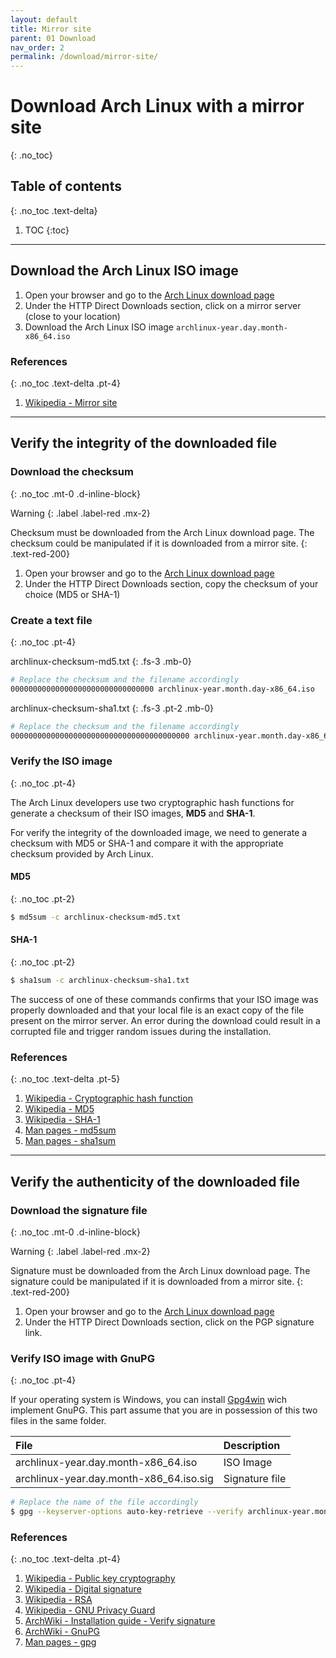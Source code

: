 ```yaml
---
layout: default
title: Mirror site
parent: 01 Download
nav_order: 2
permalink: /download/mirror-site/
---
```


# Download Arch Linux with a mirror site
{: .no_toc}

## Table of contents
{: .no_toc .text-delta}

1. TOC
{:toc}

---

## Download the Arch Linux ISO image

1. Open your browser and go to the [Arch Linux download page](https://www.archlinux.org/download/)
1. Under the HTTP Direct Downloads section, click on a mirror server (close to your location)
1. Download the Arch Linux ISO image `archlinux-year.day.month-x86_64.iso`


### References
{: .no_toc .text-delta .pt-4}

1. [Wikipedia - Mirror site](https://en.wikipedia.org/wiki/Mirror_site)

---

## Verify the integrity of the downloaded file

### Download the checksum
{: .no_toc .mt-0 .d-inline-block}

Warning
{: .label .label-red .mx-2}

Checksum must be downloaded from the Arch Linux download page. The checksum could be manipulated if it is downloaded from a mirror site.
{: .text-red-200}

1. Open your browser and go to the [Arch Linux download page](https://www.archlinux.org/download/)
1. Under the HTTP Direct Downloads section, copy the checksum of your choice (MD5 or SHA-1)

### Create a text file
{: .no_toc .pt-4}

archlinux-checksum-md5.txt
{: .fs-3 .mb-0}

```bash
# Replace the checksum and the filename accordingly
00000000000000000000000000000000 archlinux-year.month.day-x86_64.iso
```

archlinux-checksum-sha1.txt
{: .fs-3 .pt-2 .mb-0}

```bash
# Replace the checksum and the filename accordingly
0000000000000000000000000000000000000000 archlinux-year.month.day-x86_64.iso
```

### Verify the ISO image
{: .no_toc .pt-4}

The Arch Linux developers use two cryptographic hash functions for generate a checksum of their ISO images, **MD5** and **SHA-1**.

For verify the integrity of the downloaded image, we need to generate a checksum with MD5 or SHA-1 and compare it with the appropriate checksum provided by Arch Linux.

#### MD5
{: .no_toc .pt-2}

```bash
$ md5sum -c archlinux-checksum-md5.txt
```

#### SHA-1
{: .no_toc .pt-2}

```bash
$ sha1sum -c archlinux-checksum-sha1.txt
```

The success of one of these commands confirms that your ISO image was properly downloaded and that your local file is an exact copy of the file present on the mirror server. An error during the download could result in a corrupted file and trigger random issues during the installation.

### References
{: .no_toc .text-delta .pt-5}

1. [Wikipedia - Cryptographic hash function](https://en.wikipedia.org/wiki/Cryptographic_hash_function)
1. [Wikipedia - MD5](https://en.wikipedia.org/wiki/MD5)
1. [Wikipedia - SHA-1](https://en.wikipedia.org/wiki/SHA-1)
1. [Man pages - md5sum](https://jlk.fjfi.cvut.cz/arch/manpages/man/core/coreutils/md5sum.1.en)
1. [Man pages - sha1sum](https://jlk.fjfi.cvut.cz/arch/manpages/man/core/coreutils/sha1sum.1.en)

---

## Verify the authenticity of the downloaded file

### Download the signature file
{: .no_toc .mt-0 .d-inline-block}

Warning
{: .label .label-red .mx-2}

Signature must be downloaded from the Arch Linux download page. The signature could be manipulated if it is downloaded from a mirror site.
{: .text-red-200}

1. Open your browser and go to the [Arch Linux download page](https://www.archlinux.org/download/)
1. Under the HTTP Direct Downloads section, click on the PGP signature link.

### Verify ISO image with GnuPG
{: .no_toc .pt-4}

If your operating system is Windows, you can install [Gpg4win](https://en.wikipedia.org/wiki/Gpg4win) wich implement GnuPG. This part assume that you are in possession of this two files in the same folder.

| File                                    | Description    |
| :-------------------------------------- | :------------- |
| archlinux-year.day.month-x86_64.iso     | ISO Image      |
| archlinux-year.day.month-x86_64.iso.sig | Signature file |

```bash
# Replace the name of the file accordingly
$ gpg --keyserver-options auto-key-retrieve --verify archlinux-year.month.day-x86_64.iso.sig
```

### References
{: .no_toc .text-delta .pt-4}

1. [Wikipedia - Public key cryptography](https://en.wikipedia.org/wiki/Public-key_cryptography)
1. [Wikipedia - Digital signature](https://en.wikipedia.org/wiki/Digital_signature)
1. [Wikipedia - RSA](https://en.wikipedia.org/wiki/RSA_(cryptosystem))
1. [Wikipedia - GNU Privacy Guard](https://en.wikipedia.org/wiki/GNU_Privacy_Guard)
1. [ArchWiki - Installation guide - Verify signature](https://wiki.archlinux.org/index.php/Installation_guide#Verify_signature)
1. [ArchWiki - GnuPG](https://wiki.archlinux.org/index.php/GnuPG)
1. [Man pages - gpg](https://jlk.fjfi.cvut.cz/arch/manpages/man/core/gnupg/gpg.1.en)
